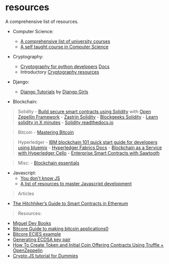 # resources
A comprehensive list of resources.

- Computer Science:
	- [A comprehensive list of university courses](https://github.com/belavadi/awesome-courses)
	- [A self taught course in Computer Science](https://github.com/belavadi/computer-science)

- Cryptography:
	- [Cryptography for python developers](https://github.com/belavadi/cryptography)
		[Docs](https://cryptography.io/en/latest/)
	- Introductory [Cryptography resources](https://github.com/prahaladbelavadi/cryptography-resources)

- Django:
	- [Django Tutorials](https://tutorial.djangogirls.org/) by [Django Girls](https://djangogirls.org/)

- Blockchain:

> Solidity
	- [Build secure smart contracts using Solidity](https://github.com/belavadi/zeppelin-solidity) with [Open Zepellin Framework](https://openzeppelin.org/)
	- [Zastrin Solidity](https://www.zastrin.com)
	- [Blockgeeks Solidity](https://blockgeeks.com/guides/how-to-learn-solidity/)
	- [Learn solidity in X minutes](https://learnxinyminutes.com/docs/solidity/)
	- [Solidity readthedocs.io](https://solidity.readthedocs.io/en/develop/)
	
> Bitcoin
	- [Mastering Bitcoin](https://github.com/belavadi/bitcoinbook)

> Hyperledger
	- [IBM blockchain 101 quick start guide for developers using bluemix](https://www.ibm.com/developerworks/cloud/library/cl-ibm-blockchain-101-quick-start-guide-for-developers-bluemix-trs/index.html)
	- [Hyperledger Fabrics Docs](http://hyperledger-fabric.readthedocs.io/en/latest/)
	- [Blockchain as a Service with Hyperledger Cello](https://github.com/hyperledger/cello)
	- [Enterprise Smart Contracts with Sawtooth](http://intelledger.github.io/)
	
> Misc:
	- [Blockchain essentials](https://developer.ibm.com/courses/all/blockchain-essentials/)
- Javascript:
	- [You don't know JS](https://github.com/belavadi/You-Dont-Know-JS)
	- [A list of resources to master Javascript development](https://github.com/belavadi/javascript-path)
	
	
> Articles
- [The Hitchhiker’s Guide to Smart Contracts in Ethereum](https://blog.zeppelin.solutions/the-hitchhikers-guide-to-smart-contracts-in-ethereum-848f08001f05)

> Resources:
- [Miguel Dev Books](https://github.com/miguellgt/books)
- [Bitcore Guide to making bitcoin applications0 ](https://bitcore.io/guides/service-development/)
- [Bitcore ECIES example](https://bitcore.io/api/ecies/)
- [Generating ECDSA key pair](https://21.co/learn/21-lib-crypto/#generate-an-ecdsa-key-pair)
- [How To Create Token and Initial Coin Offering Contracts Using Truffle + OpenZeppelin](https://blog.zeppelin.solutions/how-to-create-token-and-initial-coin-offering-contracts-using-truffle-openzeppelin-1b7a5dae99b6)
- [Crypto JS tutorial for Dummies](https://www.davidebarranca.com/2012/10/crypto-js-tutorial-cryptography-for-dummies/)

